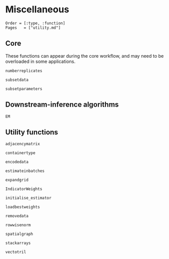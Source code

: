 # Miscellaneous

```@index
Order = [:type, :function]
Pages   = ["utility.md"]
```

## Core

These functions can appear during the core workflow, and may need to be
overloaded in some applications.

```@docs
numberreplicates

subsetdata

subsetparameters
```

## Downstream-inference algorithms

```@docs 
EM
```

## Utility functions

```@docs
adjacencymatrix

containertype

encodedata

estimateinbatches

expandgrid

IndicatorWeights

initialise_estimator

loadbestweights

removedata

rowwisenorm

spatialgraph

stackarrays

vectotril
```
